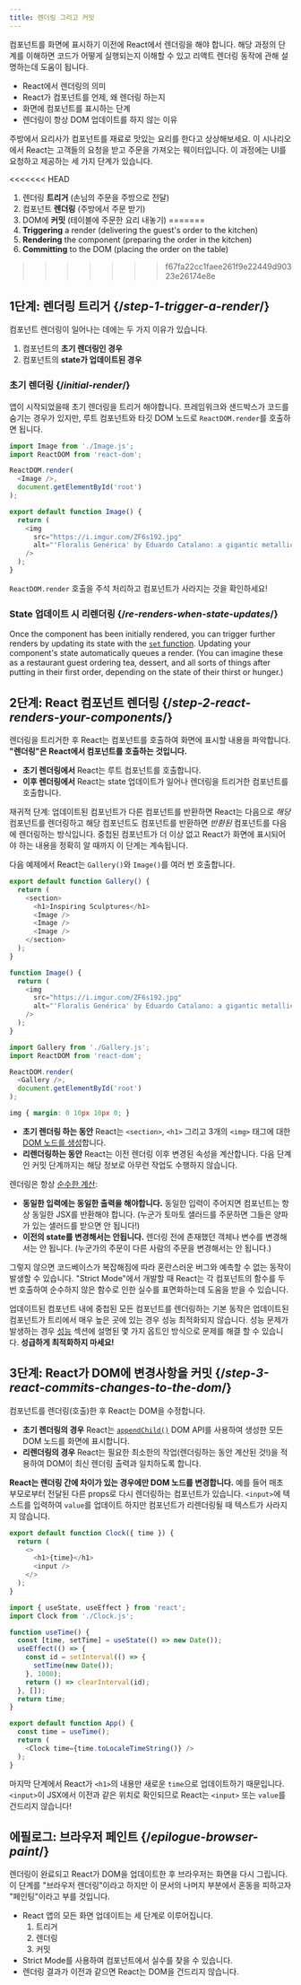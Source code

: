 ```yaml
---
title: 렌더링 그리고 커밋
---
```


<Intro>

컴포넌트를 화면에 표시하기 이전에 React에서 렌더링을 해야 합니다. 해당 과정의 단계를 이해하면 코드가 어떻게 실행되는지 이해할 수 있고 리액트 렌더링 동작에 관해 설명하는데 도움이 됩니다.

</Intro>

<YouWillLearn>

* React에서 렌더링의 의미
* React가 컴포넌트를 언제, 왜 렌더링 하는지
* 화면에 컴포넌트를 표시하는 단계
* 렌더링이 항상 DOM 업데이트를 하지 않는 이유

</YouWillLearn>

주방에서 요리사가 컴포넌트를 재료로 맛있는 요리를 한다고 상상해보세요. 이 시나리오에서 React는 고객들의 요청을 받고 주문을 가져오는 웨이터입니다. 이 과정에는 UI를 요청하고 제공하는 세 가지 단계가 있습니다.

<<<<<<< HEAD
1. 렌더링 **트리거** (손님의 주문을 주방으로 전달)
2. 컴포넌트 **렌더링** (주방에서 주문 받기)
3. DOM에 **커밋** (테이블에 주문한 요리 내놓기)
=======
1. **Triggering** a render (delivering the guest's order to the kitchen)
2. **Rendering** the component (preparing the order in the kitchen)
3. **Committing** to the DOM (placing the order on the table)
>>>>>>> f67fa22cc1faee261f9e22449d90323e26174e8e

<IllustrationBlock sequential>
  <Illustration caption="Trigger" alt="React as a server in a restaurant, fetching orders from the users and delivering them to the Component Kitchen." src="/images/docs/illustrations/i_render-and-commit1.png" />
  <Illustration caption="Render" alt="The Card Chef gives React a fresh Card component." src="/images/docs/illustrations/i_render-and-commit2.png" />
  <Illustration caption="Commit" alt="React delivers the Card to the user at their table." src="/images/docs/illustrations/i_render-and-commit3.png" />
</IllustrationBlock>

## 1단계: 렌더링 트리거 {/*step-1-trigger-a-render*/}

컴포넌트 렌더링이 일어나는 데에는 두 가지 이유가 있습니다.

1. 컴포넌트의 **초기 렌더링인 경우**
2. 컴포넌트의 **state가 업데이트된 경우**

### 초기 렌더링 {/*initial-render*/}

앱이 시작되었을때 초기 렌더링을 트리거 해야합니다. 프레임워크와 샌드박스가 코드를 숨기는 경우가 있지만, 루트 컴포넌트와 타깃 DOM 노드로 `ReactDOM.render`를 호출하면 됩니다.

<Sandpack>

```js index.js active
import Image from './Image.js';
import ReactDOM from 'react-dom';

ReactDOM.render(
  <Image />,
  document.getElementById('root')
);
```

```js Image.js
export default function Image() {
  return (
    <img
      src="https://i.imgur.com/ZF6s192.jpg"
      alt="'Floralis Genérica' by Eduardo Catalano: a gigantic metallic flower sculpture with reflective petals"
    />
  );
}
```

</Sandpack>

`ReactDOM.render` 호출을 주석 처리하고 컴포넌트가 사라지는 것을 확인하세요!

### State 업데이트 시 리렌더링 {/*re-renders-when-state-updates*/}

Once the component has been initially rendered, you can trigger further renders by updating its state with the [`set` function](/apis/usestate#setstate). Updating your component's state automatically queues a render. (You can imagine these as a restaurant guest ordering tea, dessert, and all sorts of things after putting in their first order, depending on the state of their thirst or hunger.)

<IllustrationBlock sequential>
  <Illustration caption="State update..." alt="React as a server in a restaurant, serving a Card UI to the user, represented as a patron with a cursor for their head. They patron expresses they want a pink card, not a black one!" src="/images/docs/illustrations/i_rerender1.png" />
  <Illustration caption="...triggers..." alt="React returns to the Component Kitchen and tells the Card Chef they need a pink Card." src="/images/docs/illustrations/i_rerender2.png" />
  <Illustration caption="...render!" alt="The Card Chef gives React the pink Card." src="/images/docs/illustrations/i_rerender3.png" />
</IllustrationBlock>

## 2단계: React 컴포넌트 렌더링 {/*step-2-react-renders-your-components*/}

렌더링을 트리거한 후 React는 컴포넌트를 호출하여 화면에 표시할 내용을 파악합니다. **"렌더링"은 React에서 컴포넌트를 호출하는 것입니다.**

* **초기 렌더링에서** React는 루트 컴포넌트를 호출합니다.
* **이후 렌더링에서** React는 state 업데이트가 일어나 렌더링을 트리거한 컴포넌트를 호출합니다.

재귀적 단계: 업데이트된 컴포넌트가 다른 컴포넌트를 반환하면 React는 다음으로 _해당_  컴포넌트를 렌더링하고 해당 컴포넌트도 컴포넌트를 반환하면 _반환된_  컴포넌트를 다음에 렌더링하는 방식입니다. 중첩된 컴포넌트가 더 이상 없고 React가 화면에 표시되어야 하는 내용을 정확히 알 때까지 이 단계는 계속됩니다.

다음 예제에서 React는 `Gallery()`와 `Image()`를 여러 번 호출합니다.

<Sandpack>

```js Gallery.js active
export default function Gallery() {
  return (
    <section>
      <h1>Inspiring Sculptures</h1>
      <Image />
      <Image />
      <Image />
    </section>
  );
}

function Image() {
  return (
    <img
      src="https://i.imgur.com/ZF6s192.jpg"
      alt="'Floralis Genérica' by Eduardo Catalano: a gigantic metallic flower sculpture with reflective petals"
    />
  );
}
```

```js index.js
import Gallery from './Gallery.js';
import ReactDOM from 'react-dom';

ReactDOM.render(
  <Gallery />,
  document.getElementById('root')
);
```

```css
img { margin: 0 10px 10px 0; }
```

</Sandpack>

* **초기 렌더링 하는 동안** React는 `<section>`, `<h1>` 그리고 3개의 `<img>` 태그에 대한 [DOM 노드를 생성](https://developer.mozilla.org/docs/Web/API/Document/createElement)합니다.
* **리렌더링하는 동안** React는 이전 렌더링 이후 변경된 속성을 계산합니다. 다음 단계인 커밋 단계까지는 해당 정보로 아무런 작업도 수행하지 않습니다.

<Gotcha>

렌더링은 항상 [순수한 계산](/learn/keeping-components-pure):

* **동일한 입력에는 동일한 출력을 해야합니다.** 동일한 입력이 주어지면 컴포넌트는 항상 동일한 JSX를 반환해야 합니다. (누군가 토마토 샐러드를 주문하면 그들은 양파가 있는 샐러드를 받으면 안 됩니다!)
* **이전의 state를 변경해서는 안됩니다.** 렌더링 전에 존재했던 객체나 변수를 변경해서는 안 됩니다. (누군가의 주문이 다른 사람의 주문을 변경해서는 안 됩니다.)

그렇지 않으면 코드베이스가 복잡해짐에 따라 혼란스러운 버그와 예측할 수 없는 동작이 발생할 수 있습니다. "Strict Mode"에서 개발할 때 React는 각 컴포넌트의 함수를 두 번 호출하여 순수하지 않은 함수로 인한 실수를 표면화하는데 도움을 받을 수 있습니다.

</Gotcha>

<DeepDive title="Optimizing performance">

업데이트된 컴포넌트 내에 중첩된 모든 컴포넌트를 렌더링하는 기본 동작은 업데이트된 컴포넌트가 트리에서 매우 높은 곳에 있는 경우 성능 최적화되지 않습니다. 성능 문제가 발생하는 경우 [성능](/learn/performance) 섹션에 설명된 몇 가지 옵트인 방식으로 문제를 해결 할 수 있습니다. **성급하게 최적화하지 마세요!**

</DeepDive>

## 3단계: React가 DOM에 변경사항을 커밋 {/*step-3-react-commits-changes-to-the-dom*/}

컴포넌트를 렌더링(호출)한 후 React는 DOM을 수정합니다.

* **초기 렌더링의 경우** React는 [`appendChild()`](https://developer.mozilla.org/docs/Web/API/Node/appendChild) DOM API를 사용하여 생성한 모든 DOM 노드를 화면에 표시합니다.
* **리렌더링의 경우** React는 필요한 최소한의 작업(렌더링하는 동안 계산된 것!)을 적용하여 DOM이 최신 렌더링 출력과 일치하도록 합니다.

**React는 렌더링 간에 차이가 있는 경우에만 DOM 노드를 변경합니다.** 예를 들어 매초 부모로부터 전달된 다른 props로 다시 렌더링하는 컴포넌트가 있습니다. `<input>`에 텍스트를 입력하여 `value`를 업데이트 하지만 컴포넌트가 리렌더링될 때 텍스트가 사라지지 않습니다.

<Sandpack>

```js Clock.js active
export default function Clock({ time }) {
  return (
    <>
      <h1>{time}</h1>
      <input />
    </>
  );
}
```

```js App.js hidden
import { useState, useEffect } from 'react';
import Clock from './Clock.js';

function useTime() {
  const [time, setTime] = useState(() => new Date());
  useEffect(() => {
    const id = setInterval(() => {
      setTime(new Date());
    }, 1000);
    return () => clearInterval(id);
  }, []);
  return time;
}

export default function App() {
  const time = useTime();
  return (
    <Clock time={time.toLocaleTimeString()} />
  );
}
```

</Sandpack>

마지막 단계에서 React가 `<h1>`의 내용만 새로운 `time`으로 업데이트하기 때문입니다. `<input>`이 JSX에서 이전과 같은 위치로 확인되므로 React는 `<input>` 또는 `value`를 건드리지 않습니다!
## 에필로그: 브라우저 페인트 {/*epilogue-browser-paint*/}

렌더링이 완료되고 React가 DOM을 업데이트한 후 브라우저는 화면을 다시 그립니다. 이 단계를 "브라우저 렌더링"이라고 하지만 이 문서의 나머지 부분에서 혼동을 피하고자 "페인팅"이라고 부를 것입니다.

<Illustration alt="A browser painting 'still life with card element'." src="/images/docs/illustrations/i_browser-paint.png" />

<Recap>

* React 앱의 모든 화면 업데이트는 세 단계로 이루어집니다.
  1. 트리거
  2. 렌더링
  3. 커밋
* Strict Mode를 사용하여 컴포넌트에서 실수를 찾을 수 있습니다.
* 렌더링 결과가 이전과 같으면 React는 DOM을 건드리지 않습니다.

</Recap>

